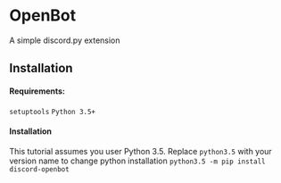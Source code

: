 # OpenBot
A simple discord.py extension
## Installation
#### Requirements:
`setuptools`
`Python 3.5+`

#### Installation
This tutorial assumes you user Python 3.5. Replace `python3.5` with your version name to change python installation
```python3.5 -m pip install discord-openbot```
